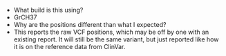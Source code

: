 * What build is this using?
 * GrCH37
* Why are the positions different than what I expected?
 * This reports the raw VCF positions, which may be off by one with an existing report. It will still be the same variant, but just reported like how it is on the reference data from ClinVar.